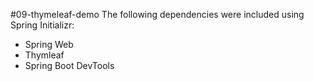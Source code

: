 #09-thymeleaf-demo
The following dependencies were included using Spring Initializr:

- Spring Web
- Thymleaf
- Spring Boot DevTools
